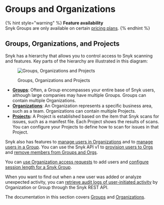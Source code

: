 # Groups and Organizations

{% hint style="warning" %}
**Feature availability**\
Snyk Groups are only available on certain [pricing plans](https://snyk.io/plans/).
{% endhint %}

## Groups, Organizations, and Projects

Snyk has a hierarchy that allows you to control access to Snyk scanning and features. Key parts of the hierarchy are illustrated in this diagram:

<figure><img src="../../.gitbook/assets/image (1) (1) (1) (2).png" alt="Groups, Organizations and Projects"><figcaption><p>Groups, Organizations and Projects</p></figcaption></figure>

* [**Groups**](groups/): Often, a Group encompasses your entire base of Snyk users, although large companies may have multiple Groups. Groups can contain multiple Organizations.
* [**Organizations**](organizations/): An Organization represents a specific business area, such as a team. Organizations can contain multiple Projects.
* [**Projects**](../snyk-projects/)**:** A Project is established based on the item that Snyk scans for issues, such as a manifest file. Each Project shows the results of scans. You can configure your Projects to define how to scan for issues in that Project.

Snyk also has features to [manage users in Organizations](organizations/manage-users-in-organizations.md) and to [manage users in a Group](groups/manage-users-in-a-group.md). You can use the Snyk API v1 to [provision users to Orgs](../../snyk-api/user-management-with-the-snyk-api/provision-users-to-orgs-using-the-snyk-api-v1.md) and [remove members from Groups and Orgs](../../snyk-api/user-management-with-the-snyk-api/remove-members-from-groups-and-orgs-using-the-snyk-rest-and-v1-api.md).

You can [use Organization access requests](organizations/requests-for-access-to-an-organization.md) to add users and [configure session length for a Snyk Group](groups/configure-session-length-for-a-snyk-group.md).

When you want to find out when a new user was added or analyze unexpected activity, you can [retrieve audit logs of user-initiated activity](../../snyk-api/user-management-with-the-snyk-api/retrieve-audit-logs-of-user-initiated-activity-by-api-for-an-org-or-group.md) by Organization or Group through the Snyk REST API.

The documentation in this section covers [Groups](groups/) and [Organizations](organizations/).

##

